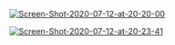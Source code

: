 <a href="https://ibb.co/R05t16S"><img src="https://i.ibb.co/R05t16S/Screen-Shot-2020-07-12-at-20-20-00.png" alt="Screen-Shot-2020-07-12-at-20-20-00" border="0" /></a>

<a href="https://ibb.co/Tcyc0pK"><img src="https://i.ibb.co/Tcyc0pK/Screen-Shot-2020-07-12-at-20-23-41.png" alt="Screen-Shot-2020-07-12-at-20-23-41" border="0" /></a>
